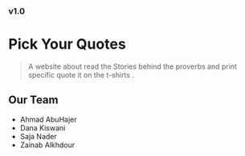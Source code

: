 ### v1.0
# Pick Your Quotes 
> A website about read the Stories behind the proverbs and print specific quote it on the t-shirts .

## Our Team 
- Ahmad AbuHajer 
- Dana Kiswani
- Saja Nader 
- Zainab Alkhdour 
